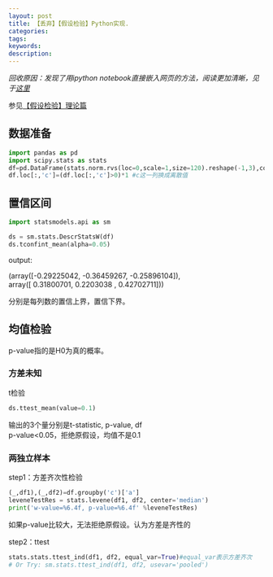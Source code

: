 ```yaml
---
layout: post
title: 【丢弃】【假设检验】Python实现.
categories:
tags:
keywords:
description:
---
```



*回收原因：发现了用ipython notebook直接嵌入网页的方法，阅读更加清晰，见于[这里](http://www.guofei.site/2017/10/27/hypothesistesting.html#title1)*  


参见[【假设检验】理论篇](http://www.guofei.site/2017/10/27/hypothesistesting.html)  


## 数据准备

```py
import pandas as pd
import scipy.stats as stats
df=pd.DataFrame(stats.norm.rvs(loc=0,scale=1,size=120).reshape(-1,3),columns=list('abc'))
df.loc[:,'c']=(df.loc[:,'c']>0)*1 #c这一列换成离散值
```

## 置信区间

```py
import statsmodels.api as sm

ds = sm.stats.DescrStatsW(df)
ds.tconfint_mean(alpha=0.05)
```
output:  

(array([-0.29225042, -0.36459267, -0.25896104]),  
 array([ 0.31800701,  0.2203038 ,  0.42702711]))  


分别是每列数的置信上界，置信下界。  


## 均值检验

p-value指的是H0为真的概率。  

### 方差未知

t检验  

```py
ds.ttest_mean(value=0.1)
```

输出的3个量分别是t-statistic, p-value, df  
p-value<0.05，拒绝原假设，均值不是0.1  



### 两独立样本

step1：方差齐次性检验

```py
(_,df1),(_,df2)=df.groupby('c')['a']
leveneTestRes = stats.levene(df1, df2, center='median')
print('w-value=%6.4f, p-value=%6.4f' %leveneTestRes)
```

如果p-value比较大，无法拒绝原假设。认为方差是齐性的  

step2：ttest
```py
stats.stats.ttest_ind(df1, df2, equal_var=True)#equal_var表示方差齐次
# Or Try: sm.stats.ttest_ind(df1, df2, usevar='pooled')
```
